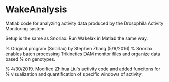 # WakeAnalysis
Matlab code for analyzing activity data produced by the Drosophila Activity Monitoring system

Setup is the same as Snorlax. Run Wakelax in Matlab the same way.

% Original program (Snorlax) by Stephen Zhang (5/9/2016)
% Snorlax enables batch processing Trikinetics DAM monitor files and organize data based
% on genotypes.

% 4/30/2019. Modified Zhihua Liu's activity code and added funcitons for
% visualization and quantification of specific windows of activity.  

  
